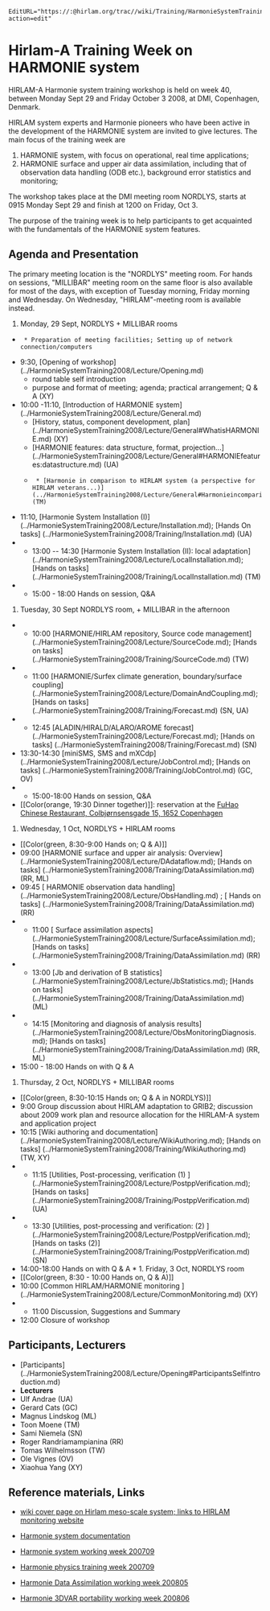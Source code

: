 ```@meta
EditURL="https://:@hirlam.org/trac//wiki/Training/HarmonieSystemTraining2008?action=edit"
```
# Hirlam-A Training Week on HARMONIE system

HIRLAM-A Harmonie system training workshop is held on week 40, between Monday Sept 29 and Friday October 3 2008, at DMI, Copenhagen, Denmark. 

HIRLAM system experts and Harmonie pioneers who have been active in the development of the HARMONIE system are invited to give lectures. The main focus of the training week are
 1. HARMONIE system, with focus on operational, real time applications;
 1. HARMONIE surface and upper air data assimilation, including that of observation data handling (ODB etc.), background error statistics and monitoring;

The workshop takes place at the DMI meeting room NORDLYS, starts at 0915 Monday Sept 29 and finish at 1200 on Friday, Oct 3.

The purpose of the training week is to help participants to get acquainted with the fundamentals of the HARMONIE system features. 

## Agenda and Presentation

The primary meeting location is the "NORDLYS" meeting room. For hands on sessions, "MILLIBAR" meeting room on the same floor is also available for most of the days, with exception of Tuesday morning, Friday morning and Wednesday. On Wednesday, "HIRLAM"-meeting room is available instead.

 1. Monday, 29 Sept, NORDLYS + MILLIBAR rooms
   *      * Preparation of meeting facilities; Setting up of network connection/computers
   * 9:30, [Opening of workshop] (../HarmonieSystemTraining2008/Lecture/Opening.md)
     * round table self introduction
     * purpose and format of meeting; agenda; practical arrangement; Q & A (XY)
   * 10:00 -11:10, [Introduction of HARMONIE system] (../HarmonieSystemTraining2008/Lecture/General.md)
     * [History, status, component development, plan] (../HarmonieSystemTraining2008/Lecture/General#WhatisHARMONIE.md) (XY)
     * [HARMONIE features: data structure, format, projection...] (../HarmonieSystemTraining2008/Lecture/General#HARMONIEfeatures:datastructure.md) (UA)
     *      * [Harmonie in comparison to HIRLAM system (a perspective for HIRLAM veterans...)] (../HarmonieSystemTraining2008/Lecture/General#HarmonieincomparisontoHIRLAMsystem.md)(TM)
   * 11:10, [Harmonie System Installation (I)] (../HarmonieSystemTraining2008/Lecture/Installation.md); [Hands On tasks] (../HarmonieSystemTraining2008/Training/Installation.md) (UA)
   *    * 13:00 -- 14:30 [Harmonie System Installation (II): local adaptation] (../HarmonieSystemTraining2008/Lecture/LocalInstallation.md); [Hands on tasks] (../HarmonieSystemTraining2008/Training/LocalInstallation.md) (TM) 
   *    * 15:00 - 18:00 Hands on session, Q&A
 1. Tuesday, 30 Sept NORDLYS room, + MILLIBAR in the afternoon
   *    * 10:00 [HARMONIE/HIRLAM repository, Source code management] (../HarmonieSystemTraining2008/Lecture/SourceCode.md); [Hands on tasks] (../HarmonieSystemTraining2008/Training/SourceCode.md) (TW)
   *    * 11:00 [HARMONIE/Surfex climate generation, boundary/surface coupling] (../HarmonieSystemTraining2008/Lecture/DomainAndCoupling.md); [Hands on tasks] (../HarmonieSystemTraining2008/Training/Forecast.md)  (SN, UA)
   *    * 12:45 [ALADIN/HIRALD/ALARO/AROME forecast] (../HarmonieSystemTraining2008/Lecture/Forecast.md); [Hands on tasks] (../HarmonieSystemTraining2008/Training/Forecast.md) (SN)
   * 13:30-14:30 [miniSMS, SMS and mXCdp] (../HarmonieSystemTraining2008/Lecture/JobControl.md); [Hands on tasks] (../HarmonieSystemTraining2008/Training/JobControl.md) (GC, OV)
   *    * 15:00-18:00 Hands on session, Q&A
   * [[Color(orange, 19:30 Dinner together)]]: reservation at the [FuHao Chinese Restaurant, Colbjørnsensgade 15, 1652 Copenhagen](http://www.aok.dk/restauranter-cafeer/fu-hao)
 1. Wednesday, 1 Oct, NORDLYS + HIRLAM rooms
   * [[Color(green, 8:30-9:00 Hands on; Q & A)]] 
   * 09:00 [HARMONIE surface and upper air analysis: Overview] (../HarmonieSystemTraining2008/Lecture/DAdataflow.md); [Hands on tasks] (../HarmonieSystemTraining2008/Training/DataAssimilation.md)  (RR, ML)
   * 09:45 [ HARMONIE observation data handling] (../HarmonieSystemTraining2008/Lecture/ObsHandling.md) ; [ Hands on tasks] (../HarmonieSystemTraining2008/Training/DataAssimilation.md)  (RR)
   *    * 11:00 [ Surface assimilation aspects] (../HarmonieSystemTraining2008/Lecture/SurfaceAssimilation.md); [Hands on tasks] (../HarmonieSystemTraining2008/Training/DataAssimilation.md) (RR)
   *    * 13:00 [Jb and derivation of B statistics] (../HarmonieSystemTraining2008/Lecture/JbStatistics.md); [Hands on tasks] (../HarmonieSystemTraining2008/Training/DataAssimilation.md) (ML)
   *    * 14:15 [Monitoring and diagnosis of analysis results] (../HarmonieSystemTraining2008/Lecture/ObsMonitoringDiagnosis.md); [Hands on tasks] (../HarmonieSystemTraining2008/Training/DataAssimilation.md) (RR, ML)
   * 15:00 - 18:00 Hands on with Q & A
 1. Thursday, 2 Oct, NORDLYS + MILLIBAR rooms
   * [[Color(green, 8:30-10:15 Hands on; Q & A in NORDLYS)]] 
   * 9:00 Group discussion about HIRLAM adaptation to GRIB2; discussion about 2009 work plan and resource allocation for the HIRLAM-A system and application project
   * 10:15 [Wiki authoring and documentation] (../HarmonieSystemTraining2008/Lecture/WikiAuthoring.md); [Hands on tasks] (../HarmonieSystemTraining2008/Training/WikiAuthoring.md)  (TW, XY)
   *    * 11:15 [Utilities, Post-processing, verification (1) ] (../HarmonieSystemTraining2008/Lecture/PostppVerification.md); [Hands on tasks] (../HarmonieSystemTraining2008/Training/PostppVerification.md)  (UA)
   *    * 13:30 [Utilities, post-processing and verification: (2) ] (../HarmonieSystemTraining2008/Lecture/PostppVerification.md); [Hands on tasks (2)] (../HarmonieSystemTraining2008/Training/PostppVerification.md)  (SN)
   * 14:00-18:00 Hands on with Q & A
    *  1. Friday, 3 Oct, NORDLYS room
   * [[Color(green, 8:30 - 10:00 Hands on, Q & A)]] 
   * 10:00 [Common HIRLAM/HARMONIE monitoring ] (../HarmonieSystemTraining2008/Lecture/CommonMonitoring.md)  (XY)
   *    * 11:00  Discussion, Suggestions and Summary
   * 12:00  Closure of workshop
## Participants, Lecturers
 * [Participants] (../HarmonieSystemTraining2008/Lecture/Opening#ParticipantsSelfintroduction.md)
 * **Lecturers**
  * Ulf Andrae (UA)
  * Gerard Cats (GC)
  * Magnus Lindskog (ML)
  * Toon Moene (TM)
  * Sami Niemela (SN)
  * Roger Randriamampianina (RR)
  * Tomas Wilhelmsson (TW)
  * Ole Vignes (OV)
  * Xiaohua Yang (XY)

## Reference materials, Links

 * [wiki cover page on Hirlam meso-scale system; links to HIRLAM monitoring website ](https://hirlam.org/trac/wiki#MesoscalemodellinginHIRLAM)
 * [Harmonie system documentation](https://hirlam.org/trac/wiki/HarmonieSystemDocumentation)

 * [Harmonie system working week 200709](https://hirlam.org/trac/wiki/SystemWorkingmeeting200709)
 * [Harmonie physics training week 200709](https://hirlam.org/trac/wiki/HARMONIE_WORKSHOP)
 * [Harmonie Data Assimilation working week 200805](https://hirlam.org/trac/wiki/HarmonieDAWorkshop200805)
 * [Harmonie 3DVAR portability working week 200806](https://hirlam.org/trac/wiki/HarmonieDAworkingweek200806)

